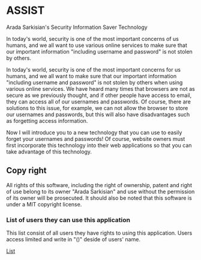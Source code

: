 # ASSIST
Arada Sarkisian's Security Information Saver Technology


In today's world, security is one of the most important concerns of us humans, and we all want to use various online services to make sure that our important information "including username and password" is not stolen by others.

In today's world, security is one of the most important concerns for us humans, and we all want to make sure that our important information "including username and password" is not stolen by others when using various online services. We have heard many times that browsers are not as secure as we previously thought, and if other people have access to email, they can access all of our usernames and passwords. Of course, there are solutions to this issue, for example, we can not allow the browser to store our usernames and passwords, but this will also have disadvantages such as forgetting access information.

Now I will introduce you to a new technology that you can use to easily forget your usernames and passwords!
Of course, website owners must first incorporate this technology into their web applications so that you can take advantage of this technology.

## Copy right
All rights of this software, including the right of ownership, patent and right of use belong to its owner "Arada Sarkisian" and use without the permission of its owner will be prosecuted. It should also be noted that this software is under a MIT copyright license.

### List of users they can use this application
This list consist of all users they have rights to using this application. Users access limited and write in "()" deside of users' name.

<a href="/Using_rights/Licenses.md">List</a>

